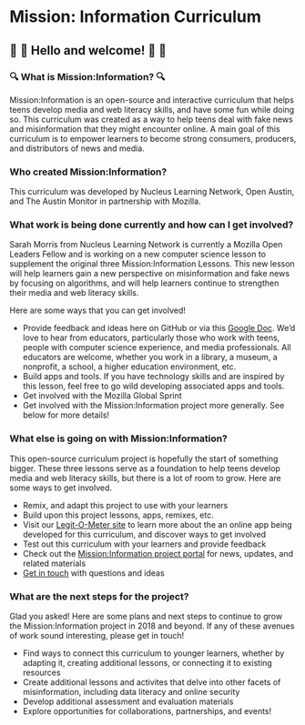 # Mission: Information Curriculum 
## :wave: :tada: Hello and welcome! :tada: :wave: 

### :mag: What is Mission:Information? :mag:
<p>Mission:Information is an open-source and interactive curriculum that helps teens develop media and web literacy skills, and have some fun while doing so. This curriculum was created as a way to help teens deal with fake news and misinformation that they might encounter online. A main goal of this curriculum is to empower learners to become strong consumers, producers, and distributors of news and media.</p> 

### Who created Mission:Information?
<p>This curriculum was developed by Nucleus Learning Network, Open Austin, and The Austin Monitor in partnership with Mozilla.</p>

### What work is being done currently and how can I get involved? 
<p>Sarah Morris from Nucleus Learning Network is currently a Mozilla Open Leaders Fellow and is working on a new computer science lesson to supplement the original three Mission:Information Lessons. This new lesson will help learners gain a new perspective on misinformation and fake news by focusing on algorithms, and will help learners continue to strengthen their media and web literacy skills. </p>
<p>Here are some ways that you can get involved!</p>
<ul>
  <li>Provide feedback and ideas here on GitHub or via this <a href="https://docs.google.com/document/d/13vd5r2vM5gJkISBDT-MH4eRRW7Qic5JO1brYQjYr5Us/edit?usp=sharing">Google Doc</a>. We’d love to hear from educators, particularly those who work with teens, people with computer science experience, and media professionals. All educators are welcome, whether you work in a library, a museum, a nonprofit, a school, a higher education environment, etc.   </li>
  <li> Build apps and tools. If you have technology skills and are inspired by this lesson, feel free to go wild developing associated apps and tools. </li>
  <li>Get involved with the Mozilla Global Sprint</li>
  <li>Get involved with the Mission:Information project more generally. See below for more details!</li>
  </ul>

### What else is going on with Mission:Information?
<p>This open-source curriculum project is hopefully the start of something bigger. These three lessons serve as a foundation to help teens develop media and web literacy skills, but there is a lot of room to grow. Here are some ways to get involved.</p> 
<ul>
<li>Remix, and adapt this project to use with your learners</li>
  <li>Build upon this project lessons, apps, remixes, etc.</li>
<li>Visit our <a href="https://github.com/civicparty/legitometer">Legit-O-Meter site</a> to learn more about the an online app being developed for this curriculum, and discover ways to get involved</li>
<li>Test out this curriculum with your learners and provide feedback</li>
<li>Check out the <a href="http://www.missioninfo.net">Mission:Information project portal</a> for news, updates, and related materials</li>
<li><a href="mailto:info@nucleuslearningnetwork.org">Get in touch</a> with questions and ideas</li>
</ul>

### What are the next steps for the project? 
<p>Glad you asked! Here are some plans and next steps to continue to grow the Mission:Information project in 2018 and beyond. If any of these avenues of work sound interesting, please get in touch!</p>
<ul>
  <li>Find ways to connect this curriculum to younger learners, whether by adapting it, creating additional lessons, or connecting it to existing resources</li>
  <li>Create additional lessons and activites that delve into other facets of misinformation, including data literacy and online security</li>
  <li>Develop additional assessment and evaluation materials</li> 
  <li>Explore opportunities for collaborations, partnerships, and events!</li>
  </ul>

